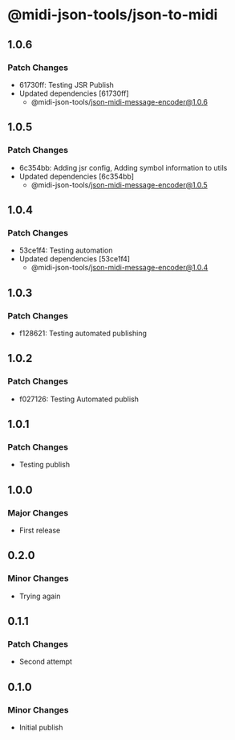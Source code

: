 # @midi-json-tools/json-to-midi

## 1.0.6

### Patch Changes

- 61730ff: Testing JSR Publish
- Updated dependencies [61730ff]
  - @midi-json-tools/json-midi-message-encoder@1.0.6

## 1.0.5

### Patch Changes

- 6c354bb: Adding jsr config, Adding symbol information to utils
- Updated dependencies [6c354bb]
  - @midi-json-tools/json-midi-message-encoder@1.0.5

## 1.0.4

### Patch Changes

- 53ce1f4: Testing automation
- Updated dependencies [53ce1f4]
  - @midi-json-tools/json-midi-message-encoder@1.0.4

## 1.0.3

### Patch Changes

- f128621: Testing automated publishing

## 1.0.2

### Patch Changes

- f027126: Testing Automated publish

## 1.0.1

### Patch Changes

- Testing publish

## 1.0.0

### Major Changes

- First release

## 0.2.0

### Minor Changes

- Trying again

## 0.1.1

### Patch Changes

- Second attempt

## 0.1.0

### Minor Changes

- Initial publish
